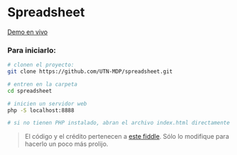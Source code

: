 # Spreadsheet

[Demo en vivo](https://utn-mdp.github.io/spreadsheet/)

### Para iniciarlo:

```bash
# clonen el proyecto:
git clone https://github.com/UTN-MDP/spreadsheet.git

# entren en la carpeta
cd spreadsheet

# inicien un servidor web
php -S localhost:8888

# si no tienen PHP instalado, abran el archivo index.html directamente en el navegador.
```

> El código y el crédito pertenecen a [este fiddle](https://jsfiddle.net/ondras/hYfN3/). Sólo lo modifique para hacerlo un poco más prolijo.